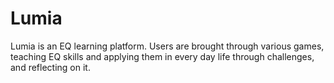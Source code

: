 # Lumia
Lumia is an EQ learning platform. Users are brought through various games, teaching EQ skills and applying them in every day life through challenges, and reflecting on it. 
